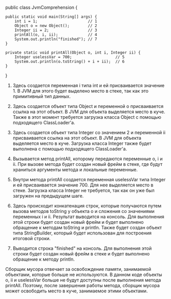 
public class JvmComprehension {

    public static void main(String[] args) {
        int i = 1;                      // 1
        Object o = new Object();        // 2
        Integer ii = 2;                 // 3
        printAll(o, i, ii);             // 4
        System.out.println("finished"); // 7
    }

    private static void printAll(Object o, int i, Integer ii) {
        Integer uselessVar = 700;                   // 5
        System.out.println(o.toString() + i + ii);  // 6
    }
}

1. Здесь создается переменная i типа int и ей присваивается значение 1. В JVM для этого будет выделено место в стеке, так как это примитивный тип данных.

2. Здесь создается объект типа Object и переменной o присваивается ссылка на этот объект. В JVM для объекта выделяется место в куче. Также в этот момент требуется загрузка класса Object с помощью подходящего ClassLoader'а.

3. Здесь создается объект типа Integer со значением 2 и переменной ii присваивается ссылка на этот объект. В JVM для объекта выделяется место в куче. Загрузка класса Integer также будет выполнена с помощью подходящего ClassLoader'а.

4. Вызывается метод printAll, которому передаются переменные o, i и ii. При вызове метода будет создан новый фрейм в стеке, где будут храниться аргументы метода и локальные переменные.

5. Внутри метода printAll создается переменная uselessVar типа Integer и ей присваивается значение 700. Для нее выделяется место в стеке. Загрузка класса Integer не требуется, так как он уже был загружен на предыдущем шаге.

6. Здесь происходит конкатенация строк, которые получаются путем вызова методов toString у объекта o и сложения со значениями переменных i и ii. Результат выводится на консоль. Для выполнения этой строки будет создан новый фрейм и будет выполнено обращение к методам toString и println. Также будет создан объект типа StringBuilder, который будет использован для построения итоговой строки.

7. Выводится строка "finished" на консоль. Для выполнения этой строки будет создан новый фрейм в стеке и будет выполнено обращение к методу println.

Сборщик мусора отвечает за освобождение памяти, занимаемой объектами, которые больше не используются. В данном коде объекты o, ii и uselessVar больше не будут доступны после выполнения метода printAll. Поэтому, после завершения работы метода, сборщик мусора может освободить место в куче, занимаемое этими объектами.